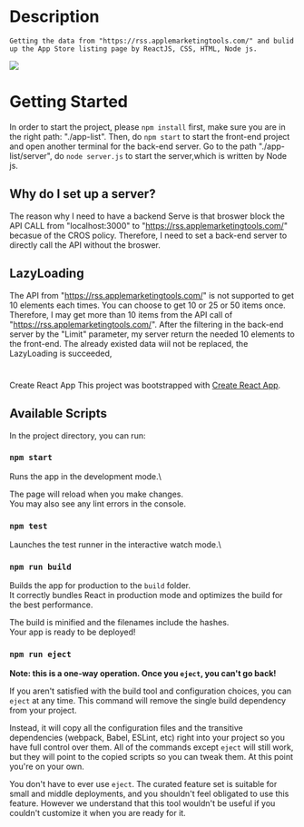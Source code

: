 # Description

    Getting the data from "https://rss.applemarketingtools.com/" and bulid up the App Store listing page by ReactJS, CSS, HTML, Node js.

<img src={.\public\preview.png} width={50}>

# Getting Started

In order to start the project, please `npm install` first, make sure you are in the right path: "./app-list".
Then, do `npm start` to start the front-end project and open another terminal for the back-end server.
Go to the path "./app-list/server", do `node server.js` to start the server,which is written by Node js.

## Why do I set up a server?

The reason why I need to have a backend Serve is that broswer block the API CALL from "localhost:3000" to
"https://rss.applemarketingtools.com/" becasue of the CROS policy. Therefore, I need to set a back-end server
to directly call the API without the broswer.

## LazyLoading

The API from "https://rss.applemarketingtools.com/" is not supported to get 10 elements each times. You
can choose to get 10 or 25 or 50 items once. Therefore, I may get more than 10 items from the API call of
"https://rss.applemarketingtools.com/". After the filtering in the back-end server by the "Limit" parameter,
my server return the needed 10 elements to the front-end. The already existed data wiil not be replaced,
the LazyLoading is succeeded,

#

Create React App
This project was bootstrapped with [Create React App](https://github.com/facebook/create-react-app).

## Available Scripts

In the project directory, you can run:

### `npm start`

Runs the app in the development mode.\

The page will reload when you make changes.\
You may also see any lint errors in the console.

### `npm test`

Launches the test runner in the interactive watch mode.\

### `npm run build`

Builds the app for production to the `build` folder.\
It correctly bundles React in production mode and optimizes the build for the best performance.

The build is minified and the filenames include the hashes.\
Your app is ready to be deployed!

### `npm run eject`

**Note: this is a one-way operation. Once you `eject`, you can't go back!**

If you aren't satisfied with the build tool and configuration choices, you can `eject` at any time. This command will remove the single build dependency from your project.

Instead, it will copy all the configuration files and the transitive dependencies (webpack, Babel, ESLint, etc) right into your project so you have full control over them. All of the commands except `eject` will still work, but they will point to the copied scripts so you can tweak them. At this point you're on your own.

You don't have to ever use `eject`. The curated feature set is suitable for small and middle deployments, and you shouldn't feel obligated to use this feature. However we understand that this tool wouldn't be useful if you couldn't customize it when you are ready for it.
